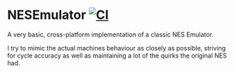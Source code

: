 # NESEmulator [![CI](https://github.com/Lauchmelder23/NESEmulator/actions/workflows/ci.yml/badge.svg)](https://github.com/Lauchmelder23/NESEmulator/actions/workflows/ci.yml)

A very basic, cross-platform implementation of a classic NES Emulator.

I try to mimic the actual machines behaviour as closely as possible, striving for cycle accuracy as well as maintaining a lot of the quirks the original NES had.
